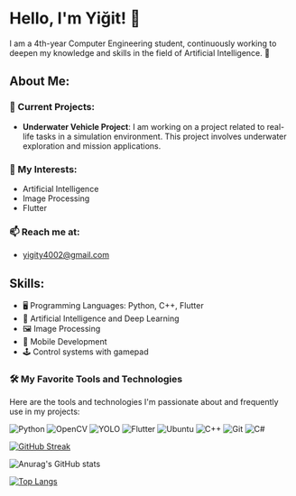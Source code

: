 
# Hello, I'm Yiğit! 👋

I am a 4th-year Computer Engineering student, continuously working to deepen my knowledge and skills in the field of Artificial Intelligence. 🧠

## About Me:
### 🔭 Current Projects:
- **Underwater Vehicle Project**: I am working on a project related to real-life tasks in a simulation environment. This project involves underwater exploration and mission applications.

### 🌱 My Interests:
- Artificial Intelligence
- Image Processing
- Flutter

### 📫 Reach me at:
- yigity4002@gmail.com

## Skills:
- 🖥️ Programming Languages: Python, C++, Flutter
- 🤖 Artificial Intelligence and Deep Learning
- 🖼️ Image Processing
- 📱 Mobile Development
- 🕹️ Control systems with gamepad

### 🛠 My Favorite Tools and Technologies
Here are the tools and technologies I'm passionate about and frequently use in my projects:

![Python](https://img.shields.io/badge/Python-3670A0?style=for-the-badge&logo=python&logoColor=ffdd54)
![OpenCV](https://img.shields.io/badge/OpenCV-27338e?style=for-the-badge&logo=OpenCV&logoColor=white)
![YOLO](https://img.shields.io/badge/YOLO-v8-23A617?style=for-the-badge&logo=yolo&logoColor=white)
![Flutter](https://img.shields.io/badge/Flutter-02569B?style=for-the-badge&logo=flutter&logoColor=white)
![Ubuntu](https://img.shields.io/badge/Ubuntu-E95420?style=for-the-badge&logo=ubuntu&logoColor=white)
![C++](https://img.shields.io/badge/C++-00599C?style=for-the-badge&logo=cplusplus&logoColor=white)
![Git](https://img.shields.io/badge/Git-F05032?style=for-the-badge&logo=git&logoColor=white)
![C#](https://img.shields.io/badge/C%23-239120?style=for-the-badge&logo=c-sharp&logoColor=white)


[![GitHub Streak](https://streak-stats.demolab.com/?user=Yigityld)](https://git.io/streak-stats)


![Anurag's GitHub stats](https://github-readme-stats.vercel.app/api?username=Yigityld&show_icons=true)


[![Top Langs](https://github-readme-stats.vercel.app/api/top-langs/?username=Yigityld&layout=pie)](https://github.com/anuraghazra/github-readme-stats)

